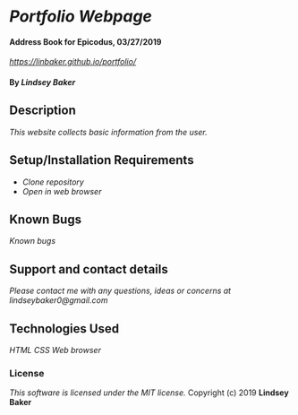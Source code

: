 # _Portfolio Webpage_


#### Address Book for Epicodus, 03/27/2019
_https://linbaker.github.io/portfolio/_

#### By _**Lindsey Baker**_

## Description

_This website collects basic information from the user._

## Setup/Installation Requirements

* _Clone repository_
* _Open in web browser_

## Known Bugs

_Known bugs_

## Support and contact details

_Please contact me with any questions, ideas or concerns at lindseybaker0@gmail.com_

## Technologies Used

_HTML_
_CSS_
_Web browser_

### License

*This software is licensed under the MIT license.*
Copyright (c) 2019 **Lindsey Baker**
